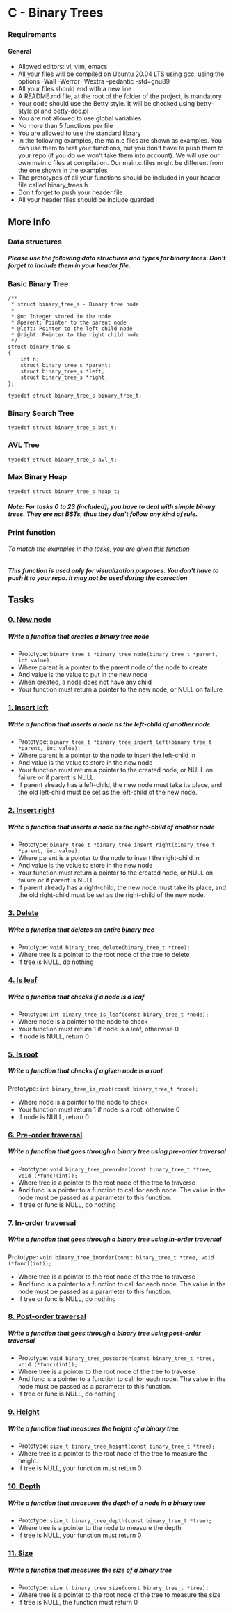 # C - Binary Trees

### Requirements
#### General
- Allowed editors: vi, vim, emacs
- All your files will be compiled on Ubuntu 20.04 LTS using gcc, 
  using the options -Wall -Werror -Wextra -pedantic -std=gnu89
- All your files should end with a new line
- A README.md file, at the root of the folder of the project, is mandatory
- Your code should use the Betty style. It will be checked using betty-style.pl and betty-doc.pl
- You are not allowed to use global variables
- No more than 5 functions per file
- You are allowed to use the standard library
- In the following examples, the main.c files are shown as examples. 
  You can use them to test your functions, but you don't have to push 
  them to your repo (if you do we won't take them into account). 
  We will use our own main.c files at compilation. Our main.c files might 
  be different from the one shown in the examples
- The prototypes of all your functions should be included 
  in your header file called binary_trees.h
- Don't forget to push your header file
- All your header files should be include guarded

## More Info
### Data structures
##### Please use the following data structures and types for binary trees. Don't forget to include them in your header file.

### Basic Binary Tree

```
/**
 * struct binary_tree_s - Binary tree node
 *
 * @n: Integer stored in the node
 * @parent: Pointer to the parent node
 * @left: Pointer to the left child node
 * @right: Pointer to the right child node
 */
struct binary_tree_s
{
    int n;
    struct binary_tree_s *parent;
    struct binary_tree_s *left;
    struct binary_tree_s *right;
};

typedef struct binary_tree_s binary_tree_t;
```

### Binary Search Tree
```
typedef struct binary_tree_s bst_t;
```

### AVL Tree
```
typedef struct binary_tree_s avl_t;
```
### Max Binary Heap
```
typedef struct binary_tree_s heap_t;
```
##### Note: For tasks 0 to 23 (included), you have to deal with simple binary trees. They are not BSTs, thus they don't follow any kind of rule.

### Print function
###### To match the examples in the tasks, you are given [this function](https://github.com/hs-hq/0x1C.c/tree/main)

##### This function is used only for visualization purposes. You don't have to push it to your repo. It may not be used during the correction

## Tasks

### [0. New node](https://github.com/WennieL/holbertonschool-binary_trees/blob/main/0-binary_tree_node.c)
##### Write a function that creates a binary tree node

- Prototype: ```binary_tree_t *binary_tree_node(binary_tree_t *parent, int value); ```
- Where parent is a pointer to the parent node of the node to create
- And value is the value to put in the new node
- When created, a node does not have any child
- Your function must return a pointer to the new node, or NULL on failure

### [1. Insert left](https://github.com/WennieL/holbertonschool-binary_trees/blob/main/1-binary_tree_insert_left.c)
##### Write a function that inserts a node as the left-child of another node

- Prototype: ```binary_tree_t *binary_tree_insert_left(binary_tree_t *parent, int value); ```
- Where parent is a pointer to the node to insert the left-child in
- And value is the value to store in the new node
- Your function must return a pointer to the created node, or NULL on failure or if parent is NULL
- If parent already has a left-child, the new node must take its place, 
  and the old left-child must be set as the left-child of the new node.

### [2. Insert right](https://github.com/WennieL/holbertonschool-binary_trees/blob/main/2-binary_tree_insert_right.c)
##### Write a function that inserts a node as the right-child of another node

- Prototype: ```binary_tree_t *binary_tree_insert_right(binary_tree_t *parent, int value); ```
- Where parent is a pointer to the node to insert the right-child in
- And value is the value to store in the new node
- Your function must return a pointer to the created node, or NULL on failure or if parent is NULL
- If parent already has a right-child, the new node must take its place, 
  and the old right-child must be set as the right-child of the new node.

### [3. Delete](https://github.com/WennieL/holbertonschool-binary_trees/blob/main/3-binary_tree_delete.c)
##### Write a function that deletes an entire binary tree

- Prototype: ```void binary_tree_delete(binary_tree_t *tree); ```
- Where tree is a pointer to the root node of the tree to delete
- If tree is NULL, do nothing

### [4. Is leaf](https://github.com/WennieL/holbertonschool-binary_trees/blob/main/4-binary_tree_is_leaf.c)
##### Write a function that checks if a node is a leaf

- Prototype: ```int binary_tree_is_leaf(const binary_tree_t *node); ```
- Where node is a pointer to the node to check
- Your function must return 1 if node is a leaf, otherwise 0
- If node is NULL, return 0

### [5. Is root](https://github.com/WennieL/holbertonschool-binary_trees/blob/main/5-binary_tree_is_root.c)
##### Write a function that checks if a given node is a root

Prototype: ```int binary_tree_is_root(const binary_tree_t *node);```
- Where node is a pointer to the node to check
- Your function must return 1 if node is a root, otherwise 0
- If node is NULL, return 0

### [6. Pre-order traversal](https://github.com/WennieL/holbertonschool-binary_trees/blob/main/6-binary_tree_preorder.c)
##### Write a function that goes through a binary tree using pre-order traversal

- Prototype: ```void binary_tree_preorder(const binary_tree_t *tree, void (*func)(int));```
- Where tree is a pointer to the root node of the tree to traverse
- And func is a pointer to a function to call for each node. 
  The value in the node must be passed as a parameter to this function.
- If tree or func is NULL, do nothing

### [7. In-order traversal](https://github.com/WennieL/holbertonschool-binary_trees/blob/main/7-binary_tree_inorder.c)
##### Write a function that goes through a binary tree using in-order traversal

Prototype: ```void binary_tree_inorder(const binary_tree_t *tree, void (*func)(int));```
- Where tree is a pointer to the root node of the tree to traverse
- And func is a pointer to a function to call for each node. 
  The value in the node must be passed as a parameter to this function.
- If tree or func is NULL, do nothing

### [8. Post-order traversal](https://github.com/WennieL/holbertonschool-binary_trees/blob/main/8-binary_tree_postorder.c)
##### Write a function that goes through a binary tree using post-order traversal

- Prototype: ```void binary_tree_postorder(const binary_tree_t *tree, void (*func)(int));```
- Where tree is a pointer to the root node of the tree to traverse
- And func is a pointer to a function to call for each node. 
  The value in the node must be passed as a parameter to this function.
- If tree or func is NULL, do nothing

### [9. Height](https://github.com/WennieL/holbertonschool-binary_trees/blob/main/9-binary_tree_height.c)
##### Write a function that measures the height of a binary tree

- Prototype: ```size_t binary_tree_height(const binary_tree_t *tree);```
- Where tree is a pointer to the root node of the tree to measure the height.
- If tree is NULL, your function must return 0

### [10. Depth](https://github.com/WennieL/holbertonschool-binary_trees/blob/main/10-binary_tree_depth.c)
##### Write a function that measures the depth of a node in a binary tree

- Prototype: ```size_t binary_tree_depth(const binary_tree_t *tree);```
- Where tree is a pointer to the node to measure the depth
- If tree is NULL, your function must return 0

### [11. Size](https://github.com/WennieL/holbertonschool-binary_trees/blob/main/11-binary_tree_size.c)
##### Write a function that measures the size of a binary tree

- Prototype: ```size_t binary_tree_size(const binary_tree_t *tree);```
- Where tree is a pointer to the root node of the tree to measure the size
- If tree is NULL, the function must return 0
